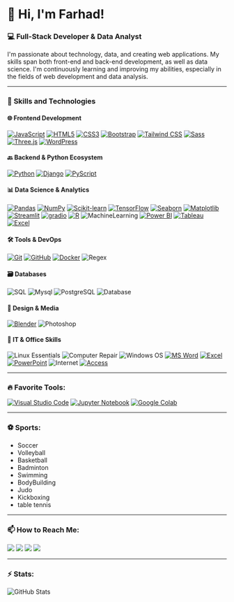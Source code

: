 # 👋 Hi, I'm Farhad!

### 💻 Full-Stack Developer & Data Analyst

I'm passionate about technology, data, and creating web applications. My skills span both front-end and back-end development, as well as data science. I'm continuously learning and improving my abilities, especially in the fields of web development and data analysis.

---

### 🔧 **Skills and Technologies**



#### 🌐 Frontend Development

[![JavaScript](https://img.shields.io/badge/-JavaScript-333333?style=flat\&logo=javascript\&logoColor=white)](https://developer.mozilla.org/en-US/docs/Web/JavaScript)
[![HTML5](https://img.shields.io/badge/-HTML5-E34F26?style=flat\&logo=html5\&logoColor=white)](https://developer.mozilla.org/en-US/docs/Web/HTML)
[![CSS3](https://img.shields.io/badge/-CSS3-1572B6?style=flat\&logo=css3\&logoColor=white)](https://developer.mozilla.org/en-US/docs/Web/CSS)
[![Bootstrap](https://img.shields.io/badge/-Bootstrap-563D7C?style=flat\&logo=bootstrap\&logoColor=white)](https://getbootstrap.com/)
[![Tailwind CSS](https://img.shields.io/badge/-Tailwind%20CSS-06B6D4?style=flat\&logo=tailwind-css\&logoColor=white)](https://tailwindcss.com/)
[![Sass](https://img.shields.io/badge/-Sass-CC6699?style=flat\&logo=sass\&logoColor=white)](https://sass-lang.com/)
[![Three.js](https://img.shields.io/badge/-Three.js-000000?style=flat\&logo=three.js\&logoColor=white)](https://threejs.org/)
[![WordPress](https://img.shields.io/badge/-WordPress-21759B?style=flat\&logo=wordpress\&logoColor=white)](https://wordpress.org/)



#### 🔙 Backend & Python Ecosystem

[![Python](https://img.shields.io/badge/-Python-3776AB?style=flat\&logo=python\&logoColor=white)](https://www.python.org/)
[![Django](https://img.shields.io/badge/-Django-092E20?style=flat\&logo=django\&logoColor=white)](https://www.djangoproject.com/)
[![PyScript](https://img.shields.io/badge/-PyScript-2E3440?style=flat\&logo=python\&logoColor=white)](https://pyscript.net/)



#### 📊 Data Science & Analytics

[![Pandas](https://img.shields.io/badge/-Pandas-150458?style=flat\&logo=pandas\&logoColor=white)](https://pandas.pydata.org/)
[![NumPy](https://img.shields.io/badge/-NumPy-013243?style=flat\&logo=numpy\&logoColor=white)](https://numpy.org/)
[![Scikit-learn](https://img.shields.io/badge/-Scikit--learn-F7931E?style=flat\&logo=scikit-learn\&logoColor=white)](https://scikit-learn.org/)
[![TensorFlow](https://img.shields.io/badge/-TensorFlow-FF6F00?style=flat\&logo=tensorflow\&logoColor=white)](https://www.tensorflow.org/)
[![Seaborn](https://img.shields.io/badge/-Seaborn-4C72AF?style=flat\&logo=seaborn\&logoColor=white)](https://seaborn.pydata.org/)
[![Matplotlib](https://img.shields.io/badge/-Matplotlib-11557C?style=flat\&logo=matplotlib\&logoColor=white)](https://matplotlib.org/)
[![Streamlit](https://img.shields.io/badge/-Streamlit-FF4B4B?style=flat\&logo=streamlit\&logoColor=white)](https://streamlit.io/)
[![gradio](https://img.shields.io/badge/-gradio-FF4B4B?style=flat\&logo=gradio\&logoColor=yellow)](https://www.gradio.app/)
[![R](https://img.shields.io/badge/-R-276DC3?style=flat\&logo=r\&logoColor=white)](https://www.r-project.org/)
![MachineLearning](https://img.shields.io/badge/Machine_Learning-yellow?logo=code\&logoColor=white)
[![Power BI](https://img.shields.io/badge/-Power%20BI-F2C811?style=flat\&logo=powerbi\&logoColor=black)](https://powerbi.microsoft.com/)
[![Tableau](https://img.shields.io/badge/-Tableau-E97627?style=flat&logo=tableau&logoColor=white)](https://www.tableau.com/)
[![Excel](https://img.shields.io/badge/-Excel-217346?style=flat\&logo=microsoft-excel\&logoColor=white)](https://www.microsoft.com/en-us/microsoft-365/excel)



#### 🛠 Tools & DevOps

[![Git](https://img.shields.io/badge/-Git-F05032?style=flat\&logo=git\&logoColor=white)](https://git-scm.com/)
[![GitHub](https://img.shields.io/badge/-GitHub-181717?style=flat\&logo=github\&logoColor=white)](https://github.com/)
[![Docker](https://img.shields.io/badge/-Docker-2496ED?style=flat\&logo=docker\&logoColor=white)](https://www.docker.com/)
![Regex](https://img.shields.io/badge/Regex-blue?logo=code\&logoColor=white)


#### 🗃 Databases

![SQL](https://img.shields.io/badge/SQL-blue?logo=postgresql\&logoColor=white)
![Mysql](https://img.shields.io/badge/Mysql-red?logo=postgresql\&logoColor=white)
![PostgreSQL](https://img.shields.io/badge/postgresql-orange?logo=postgresql\&logoColor=white)
![Database](https://img.shields.io/badge/Database-blue?logo=postgresql\&logoColor=white)


#### 🎨 Design & Media

[![Blender](https://img.shields.io/badge/-Blender-F5792A?style=flat\&logo=blender\&logoColor=white)](https://www.blender.org/)
![Photoshop](https://img.shields.io/badge/Photoshop-blue?logo=adobephotoshop\&logoColor=white)



#### 💼 IT & Office Skills

![Linux Essentials](https://img.shields.io/badge/Linux-Essentials-FCC624?style=flat\&logo=linux\&logoColor=black)
![Computer Repair](https://img.shields.io/badge/Computer%20Repair-Hardware%20%26%20Troubleshooting-critical?logo=gnubash&logoColor=white)
![Windows OS](https://img.shields.io/badge/Windows-File%20Management-blue?logo=windows&logoColor=white)
[![MS Word](https://img.shields.io/badge/Word-Document%20Processing-2B579A?logo=microsoft-word&logoColor=white)](https://www.microsoft.com/en-us/microsoft-365/word)
[![Excel](https://img.shields.io/badge/Excel-Spreadsheets-217346?logo=microsoft-excel&logoColor=white)](https://www.microsoft.com/en-us/microsoft-365/excel)
[![PowerPoint](https://img.shields.io/badge/PowerPoint-Presentations-B7472A?logo=microsoft-powerpoint&logoColor=white)](https://www.microsoft.com/en-us/microsoft-365/powerpoint)
![Internet](https://img.shields.io/badge/Internet%20%26%20Email-Web%20and%20Communication-00599C?logo=gmail&logoColor=white)
[![Access](https://img.shields.io/badge/Access-Database%20Basics-A4373A?logo=microsoft-access&logoColor=white)](https://www.microsoft.com/en-us/microsoft-365/access)

---

### 🔥 **Favorite Tools:**

[![Visual Studio Code](https://img.shields.io/badge/-Visual%20Studio%20Code-007ACC?style=flat&logo=visual-studio-code&logoColor=white)](https://code.visualstudio.com/)
[![Jupyter Notebook](https://img.shields.io/badge/-Jupyter%20Notebook-F37626?style=flat&logo=jupyter&logoColor=white)](https://jupyter.org/)
[![Google Colab](https://img.shields.io/badge/-Google%20Colab-4285F4?style=flat&logo=google-colab&logoColor=white)](https://colab.research.google.com/)

---

### ⚽ **Sports:**
- Soccer
- Volleyball
- Basketball
- Badminton
- Swimming
- BodyBuilding
- Judo
- Kickboxing
- table tennis

---


### 📫 **How to Reach Me:**
<p align="left">
  <a href="mailto:farhad@example.com"><img src="https://img.shields.io/badge/Email-D14836?style=for-the-badge&logo=gmail&logoColor=white" /></a>
  <a href="https://linkedin.com/in/farhadprofile"><img src="https://img.shields.io/badge/LinkedIn-0077B5?style=for-the-badge&logo=linkedin&logoColor=white" /></a>
  <a href="https://github.com/farhad-here"><img src="https://img.shields.io/badge/GitHub-181717?style=for-the-badge&logo=github&logoColor=white" /></a>
  <a href="https://instagram.com/farhad_gs"><img src="https://img.shields.io/badge/Instagram-E4405F?style=for-the-badge&logo=instagram&logoColor=white" /></a>
</p>


---
### ⚡ **Stats:**

![GitHub Stats](https://github-readme-stats.vercel.app/api?username=farhad-here&show_icons=true&theme=radical)


<!--
**farhad-here/Farhad-here** is a ✨ _special_ ✨ repository because its `README.md` (this file) appears on your GitHub profile.

Here are some ideas to get you started:

- 🔭 I’m currently working on ...
- 🌱 I’m currently learning ...
- 👯 I’m looking to collaborate on ...
- 🤔 I’m looking for help with ...
- 💬 Ask me about ...
- 📫 How to reach me: ...
- 😄 Pronouns: ...
- ⚡ Fun fact: ...
-->
